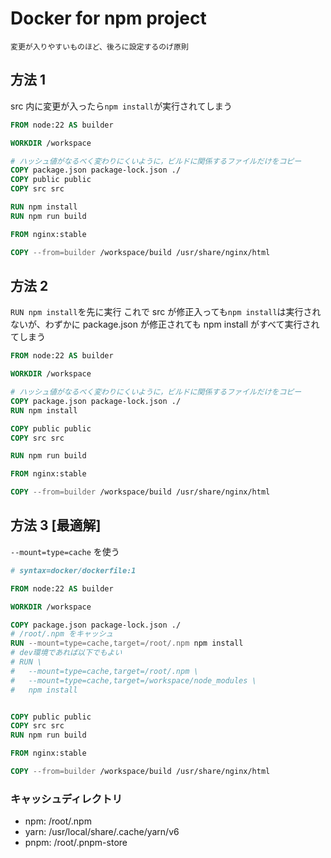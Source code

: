 # Docker for npm project

`変更が入りやすいものほど、後ろに設定するのげ原則`

## 方法 1

src 内に変更が入ったら`npm install`が実行されてしまう

```dockerfile
FROM node:22 AS builder

WORKDIR /workspace

# ハッシュ値がなるべく変わりにくいように，ビルドに関係するファイルだけをコピー
COPY package.json package-lock.json ./
COPY public public
COPY src src

RUN npm install
RUN npm run build

FROM nginx:stable

COPY --from=builder /workspace/build /usr/share/nginx/html
```

## 方法 2

`RUN npm install`を先に実行
これで src が修正入っても`npm install`は実行されないが、わずかに package.json が修正されても npm install がすべて実行されてしまう

```dockerfile
FROM node:22 AS builder

WORKDIR /workspace

# ハッシュ値がなるべく変わりにくいように，ビルドに関係するファイルだけをコピー
COPY package.json package-lock.json ./
RUN npm install

COPY public public
COPY src src

RUN npm run build

FROM nginx:stable

COPY --from=builder /workspace/build /usr/share/nginx/html
```

## 方法 3 [最適解]

`--mount=type=cache` を使う

```dockerfile
# syntax=docker/dockerfile:1

FROM node:22 AS builder

WORKDIR /workspace

COPY package.json package-lock.json ./
# /root/.npm をキャッシュ
RUN --mount=type=cache,target=/root/.npm npm install
# dev環境であれば以下でもよい
# RUN \
#   --mount=type=cache,target=/root/.npm \
#   --mount=type=cache,target=/workspace/node_modules \
#   npm install


COPY public public
COPY src src
RUN npm run build

FROM nginx:stable

COPY --from=builder /workspace/build /usr/share/nginx/html
```

### キャッシュディレクトリ

- npm: /root/.npm
- yarn: /usr/local/share/.cache/yarn/v6
- pnpm: /root/.pnpm-store
